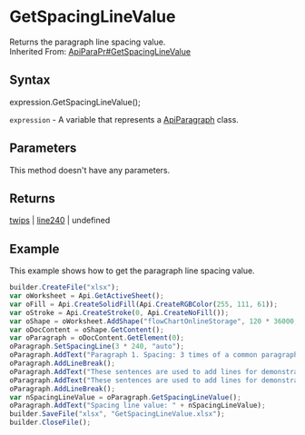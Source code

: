 # GetSpacingLineValue

Returns the paragraph line spacing value.<br>Inherited From: [ApiParaPr#GetSpacingLineValue](../../ApiParaPr/Methods/GetSpacingLineValue.md)

## Syntax

expression.GetSpacingLineValue();

`expression` - A variable that represents a [ApiParagraph](../ApiParagraph.md) class.

## Parameters

This method doesn't have any parameters.

## Returns

[twips](../../../Enumerations/twips.md)  | [line240](../../../Enumerations/line240.md) &#124; undefined

## Example

This example shows how to get the paragraph line spacing value.

```javascript
builder.CreateFile("xlsx");
var oWorksheet = Api.GetActiveSheet();
var oFill = Api.CreateSolidFill(Api.CreateRGBColor(255, 111, 61));
var oStroke = Api.CreateStroke(0, Api.CreateNoFill());
var oShape = oWorksheet.AddShape("flowChartOnlineStorage", 120 * 36000, 80 * 36000, oFill, oStroke, 0, 2 * 36000, 0, 3 * 36000);
var oDocContent = oShape.GetContent();
var oParagraph = oDocContent.GetElement(0);
oParagraph.SetSpacingLine(3 * 240, "auto");
oParagraph.AddText("Paragraph 1. Spacing: 3 times of a common paragraph line spacing.");
oParagraph.AddLineBreak();
oParagraph.AddText("These sentences are used to add lines for demonstrative purposes. ");
oParagraph.AddText("These sentences are used to add lines for demonstrative purposes. ");
oParagraph.AddLineBreak();
var nSpacingLineValue = oParagraph.GetSpacingLineValue();
oParagraph.AddText("Spacing line value: " + nSpacingLineValue);
builder.SaveFile("xlsx", "GetSpacingLineValue.xlsx");
builder.CloseFile();
```